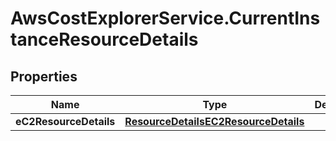 # AwsCostExplorerService.CurrentInstanceResourceDetails

## Properties

Name | Type | Description | Notes
------------ | ------------- | ------------- | -------------
**eC2ResourceDetails** | [**ResourceDetailsEC2ResourceDetails**](ResourceDetailsEC2ResourceDetails.md) |  | [optional] 


